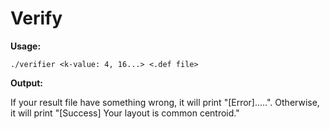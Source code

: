 # Verify

**Usage:**

```shell
./verifier <k-value: 4, 16...> <.def file>
```

**Output:**

If your result file have something wrong, it will print "[Error].....".
Otherwise, it will print "[Success] Your layout is common centroid."
